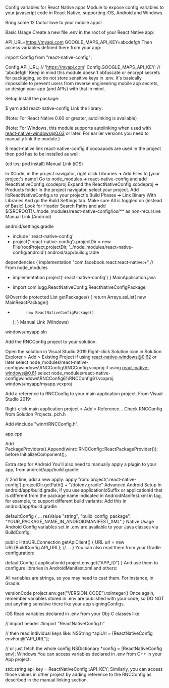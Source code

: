 
Config variables for React Native apps
Module to expose config variables to your javascript code in React Native, supporting iOS, Android and Windows.

Bring some 12 factor love to your mobile apps!

Basic Usage
Create a new file .env in the root of your React Native app:

API_URL=https://myapi.com
GOOGLE_MAPS_API_KEY=abcdefgh
Then access variables defined there from your app:

import Config from "react-native-config";

Config.API_URL; // 'https://myapi.com'
Config.GOOGLE_MAPS_API_KEY; // 'abcdefgh'
Keep in mind this module doesn't obfuscate or encrypt secrets for packaging, so do not store sensitive keys in .env. It's basically impossible to prevent users from reverse engineering mobile app secrets, so design your app (and APIs) with that in mind.

Setup
Install the package:

$ yarn add react-native-config
Link the library:

(Note: For React Native 0.60 or greater, autolinking is available)

(Note: For Windows, this module supports autolinking when used with react-native-windows@0.63 or later. For earlier versions you need to manually link the module.)

$ react-native link react-native-config
if cocoapods are used in the project then pod has to be installed as well:

(cd ios; pod install)
Manual Link (iOS)

In XCode, in the project navigator, right click Libraries ➜ Add Files to [your project's name]
Go to node_modules ➜ react-native-config and add ReactNativeConfig.xcodeproj
Expand the ReactNativeConfig.xcodeproj ➜ Products folder
In the project navigator, select your project. Add libReactNativeConfig.a to your project's Build Phases ➜ Link Binary With Libraries
And go the Build Settings tab. Make sure All is toggled on (instead of Basic)
Look for Header Search Paths and add $(SRCROOT)/../node_modules/react-native-config/ios/** as non-recursive
Manual Link (Android)

android/settings.gradle

+ include ':react-native-config'
+ project(':react-native-config').projectDir = new File(rootProject.projectDir, '../node_modules/react-native-config/android')
android/app/build.gradle

dependencies {
	implementation "com.facebook.react:react-native:+"  // From node_modules
+	implementation project(':react-native-config')
}
MainApplication.java

+ import com.lugg.ReactNativeConfig.ReactNativeConfigPackage;

@Override
protected List<ReactPackage> getPackages() {
	   return Arrays.asList(
       		new MainReactPackage()
+      		new ReactNativeConfigPackage()
    );
}
Manual Link (Windows)

windows/myapp.sln

Add the RNCConfig project to your solution.

Open the solution in Visual Studio 2019
Right-click Solution icon in Solution Explorer > Add > Existing Project
if using react-native-windows@0.62 or later select node_modules\react-native-config\windows\RNCConfig\RNCConfig.vcxproj
if using react-native-windows@0.61 select node_modules\react-native-config\windows\RNCConfig61\RNCConfig61.vcxproj
windows/myapp/myapp.vcxproj

Add a reference to RNCConfig to your main application project. From Visual Studio 2019:

Right-click main application project > Add > Reference...
Check RNCConfig from Solution Projects.
pch.h

Add #include "winrt/RNCConfig.h".

app.cpp

Add PackageProviders().Append(winrt::RNCConfig::ReactPackageProvider()); before InitializeComponent();.

Extra step for Android
You'll also need to manually apply a plugin to your app, from android/app/build.gradle:

// 2nd line, add a new apply:
apply from: project(':react-native-config').projectDir.getPath() + "/dotenv.gradle"
Advanced Android Setup
In android/app/build.gradle, if you use applicationIdSuffix or applicationId that is different from the package name indicated in AndroidManifest.xml in <manifest package="..."> tag, for example, to support different build variants: Add this in android/app/build.gradle

defaultConfig {
    ...
    resValue "string", "build_config_package", "YOUR_PACKAGE_NAME_IN_ANDROIDMANIFEST_XML"
}
Native Usage
Android
Config variables set in .env are available to your Java classes via BuildConfig:

public HttpURLConnection getApiClient() {
    URL url = new URL(BuildConfig.API_URL);
    // ...
}
You can also read them from your Gradle configuration:

defaultConfig {
    applicationId project.env.get("APP_ID")
}
And use them to configure libraries in AndroidManifest.xml and others:

<meta-data
  android:name="com.google.android.geo.API_KEY"
  android:value="@string/GOOGLE_MAPS_API_KEY" />
All variables are strings, so you may need to cast them. For instance, in Gradle:

versionCode project.env.get("VERSION_CODE").toInteger()
Once again, remember variables stored in .env are published with your code, so DO NOT put anything sensitive there like your app signingConfigs.

iOS
Read variables declared in .env from your Obj-C classes like:

// import header
#import "ReactNativeConfig.h"

// then read individual keys like:
NSString *apiUrl = [ReactNativeConfig envFor:@"API_URL"];

// or just fetch the whole config
NSDictionary *config = [ReactNativeConfig env];
Windows
You can access variables declared in .env from C++ in your App project:

std::string api_key = ReactNativeConfig::API_KEY;
Similarly, you can access those values in other project by adding reference to the RNCConfig as described in the manual linking section.
